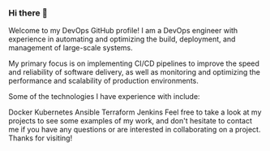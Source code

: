 ### Hi there 👋



Welcome to my DevOps GitHub profile! I am a DevOps engineer with experience in automating and optimizing the build, deployment, and management of large-scale systems.

My primary focus is on implementing CI/CD pipelines to improve the speed and reliability of software delivery, as well as monitoring and optimizing the performance and scalability of production environments.

Some of the technologies I have experience with include:

Docker
Kubernetes
Ansible
Terraform
Jenkins
Feel free to take a look at my projects to see some examples of my work, and don't hesitate to contact me if you have any questions or are interested in collaborating on a project. Thanks for visiting!
